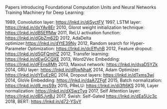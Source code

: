 Papers introducing Foundational Computation Units and Neural Networks Training Machinery for Deep Learning:

1989, Convolution layer: https://lnkd.in/djSyctFV
1997, LSTM layer: https://lnkd.in/dxYAv8Er
2010, Glorot weight initialization technique: https://lnkd.in/dB5EffMw
2011, ReLU activation function: https://lnkd.in/dGbZm62D
2012, AdaDelta optimizer:https://lnkd.in/dYtE39Ny
2012, Random search for Hyper-Parameter Optimization: https://lnkd.in/dcEffyhB
2012, Feature dropout: https://lnkd.in/d5GFQmHZ
2012, Transfer learning: https://lnkd.in/dEwGCQXE
2013, Word2Vec Embedding: https://lnkd.in/dFEns8Mh
2013, Maxout network: https://lnkd.in/dvaD5YZk
2014, GRU layer: https://lnkd.in/dRjwNhaK
2014, Adam Optimizer: https://lnkd.in/dYEuEzRC
2014, Dropout layers: https://lnkd.in/dTxms3wj
2014, GloVe Embedding: https://lnkd.in/daA7ZFgf
2015, Batch normalization: https://lnkd.in/d9_msS9x
2015, PReLU: https://lnkd.in/di3ft6KS
2016, Layer normalization: https://lnkd.in/dXSwzTyq
2017, Self Attention layer: https://lnkd.in/dB5JytBJ
2017, Swish: Self-Gated https://lnkd.in/dEa5Uc3c
2018, BERT: https://lnkd.in/d72-YSvY